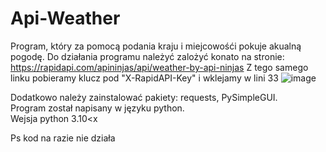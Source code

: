 # Api-Weather
Program, który za pomocą podania kraju i miejcowośći pokuje akualną pogodę.
Do działania programu należyć zalożyć konato na stronie: https://rapidapi.com/apininjas/api/weather-by-api-ninjas
Z tego samego linku pobieramy klucz pod "X-RapidAPI-Key" i wklejamy w lini 33
![image](https://user-images.githubusercontent.com/64191750/210261124-4997d5c6-55e4-46db-bd16-5f62eee4032b.png)

Dodatkowo należy zainstalować pakiety: requests, PySimpleGUI.<br>
Program został napisany w języku python.<br>
Wejsja python 3.10<x

Ps kod na razie nie działa
